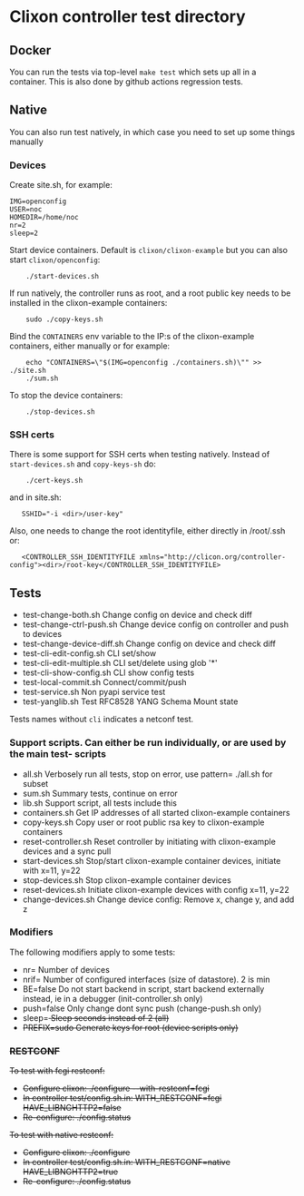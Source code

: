 # Clixon controller test directory

## Docker

You can run the tests via top-level `make test` which sets up all in a container. This is also done by
github actions regression tests.

## Native

You can also run test natively, in which case you need to set up some things manually

### Devices

Create site.sh, for example:
```
IMG=openconfig
USER=noc
HOMEDIR=/home/noc
nr=2
sleep=2
```

Start device containers. Default is `clixon/clixon-example` but you can also start `clixon/openconfig`:
```
    ./start-devices.sh
```

If run natively, the controller runs as root, and a root public key needs to be installed in the clixon-example containers:
```
    sudo ./copy-keys.sh
```

Bind the `CONTAINERS` env variable to the IP:s of the clixon-example containers, either manually or for example:
```
    echo "CONTAINERS=\"$(IMG=openconfig ./containers.sh)\"" >> ./site.sh
    ./sum.sh
```

To stop the device containers:
```
    ./stop-devices.sh
```

### SSH certs

There is some support for SSH certs when testing natively. Instead of `start-devices.sh` and `copy-keys-sh` do:
```
    ./cert-keys.sh
```

and in site.sh:
```
   SSHID="-i <dir>/user-key"
```

Also, one needs to change the root identityfile, either directly in /root/.ssh or:
```
   <CONTROLLER_SSH_IDENTITYFILE xmlns="http://clicon.org/controller-config"><dir>/root-key</CONTROLLER_SSH_IDENTITYFILE>
```

## Tests

* test-change-both.sh          Change config on device and check diff
* test-change-ctrl-push.sh     Change device config on controller and push to devices
* test-change-device-diff.sh   Change config on device and check diff
* test-cli-edit-config.sh      CLI set/show
* test-cli-edit-multiple.sh    CLI set/delete using glob '*'
* test-cli-show-config.sh      CLI show config tests
* test-local-commit.sh         Connect/commit/push
* test-service.sh              Non pyapi service test 
* test-yanglib.sh              Test RFC8528 YANG Schema Mount state

Tests names without `cli` indicates a netconf test.

### Support scripts. Can either be run individually, or are used by the main test- scripts

* all.sh                Verbosely run all tests, stop on error, use pattern=<glob> ./all.sh for subset
* sum.sh                Summary tests, continue on error
* lib.sh                Support script, all tests include this
* containers.sh         Get IP addresses of all started clixon-example containers
* copy-keys.sh          Copy user or root public rsa key to clixon-example containers
* reset-controller.sh   Reset controller by initiating with clixon-example devices and a sync pull
* start-devices.sh      Stop/start clixon-example container devices, initiate with x=11, y=22
* stop-devices.sh       Stop clixon-example container devices
* reset-devices.sh      Initiate clixon-example devices with config x=11, y=22
* change-devices.sh     Change device config: Remove x, change y, and add z

### Modifiers

The following modifiers apply to some tests:

* nr=<nr>               Number of devices
* nrif=<nr>             Number of configured interfaces (size of datastore). 2 is min
* BE=false              Do not start backend in script, start backend externally instead,
                        ie in a debugger (init-controller.sh only)
* push=false            Only change dont sync push (change-push.sh only)
* sleep=<s>             Sleep <s> seconds instead of 2 (all)
* PREFIX=sudo           Generate keys for root (device scripts only)

### RESTCONF

To test with fcgi restconf:

* Configure clixon: ./configure --with-restconf=fcgi
* In controller test/config.sh.in:
  WITH_RESTCONF=fcgi
  HAVE_LIBNGHTTP2=false
* Re-configure: ./config.status

To test with native restconf:

* Configure clixon: ./configure
* In controller test/config.sh.in:
  WITH_RESTCONF=native
  HAVE_LIBNGHTTP2=true
* Re-configure: ./config.status